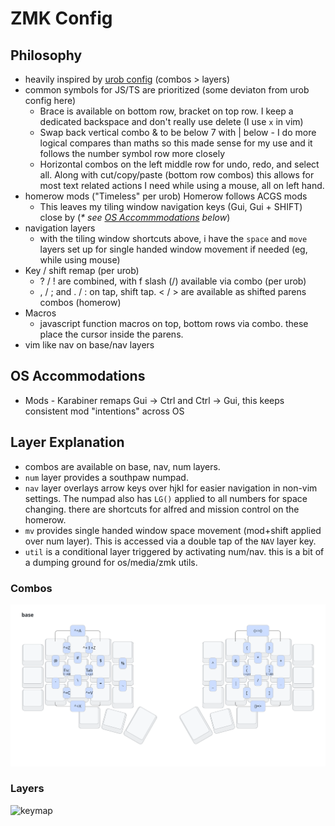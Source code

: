 # ZMK Config

## Philosophy

- heavily inspired by [urob config](https://github.com/urob/zmk-config) (combos > layers)
- common symbols for JS/TS are prioritized (some deviaton from urob config here)
  - Brace is available on bottom row, bracket on top row. I keep a dedicated backspace and don't really use delete (I use `x` in vim)
  - Swap back vertical combo & to be below 7 with | below - I do more logical compares than maths so this made sense for my use and it follows the number symbol row more closely
  - Horizontal combos on the left middle row for undo, redo, and select all. Along with cut/copy/paste (bottom row combos) this allows for most text related actions I need while using a mouse, all on left hand.
- homerow mods ("Timeless" per urob) Homerow follows ACGS mods
  - This leaves my tiling window navigation keys (Gui, Gui + SHIFT) close by (_\* see [OS Accommmodations](#os-accommodations) below_)
- navigation layers
  - with the tiling window shortcuts above, i have the `space` and `move` layers set up for single handed window movement if needed (eg, while using mouse)
- Key / shift remap (per urob)
  - ? / ! are combined, with f slash (/) available via combo (per urob)
  - , / ; and . / : on tap, shift tap. < / > are available as shifted parens combos (homerow)
- Macros
  - javascript function macros on top, bottom rows via combo. these place the cursor inside the parens.
- vim like nav on base/nav layers

## OS Accommodations

- Mods - Karabiner remaps Gui -> Ctrl and Ctrl -> Gui, this keeps consistent mod "intentions" across OS

## Layer Explanation

- combos are available on base, nav, num layers.
- `num` layer provides a southpaw numpad.
- `nav` layer overlays arrow keys over hjkl for easier navigation in non-vim settings. The numpad also has `LG()` applied to all numbers for space changing. there are shortcuts for alfred and mission control on the homerow.
- `mv` provides single handed window space movement (mod+shift applied over num layer). This is accessed via a double tap of the `NAV` layer key.
- `util` is a conditional layer triggered by activating num/nav. this is a bit of a dumping ground for os/media/zmk utils.

### Combos

![keymap](/draw/combos.svg)

### Layers

![keymap](/draw/corne.svg)

